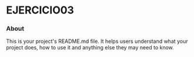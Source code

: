 EJERCICIO03
===========

### About

This is your project's README.md file. It helps users understand what your
project does, how to use it and anything else they may need to know.